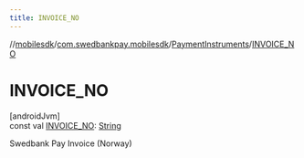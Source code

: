 ```yaml
---
title: INVOICE_NO
---
```

//[mobilesdk](../../../index.html)/[com.swedbankpay.mobilesdk](../index.html)/[PaymentInstruments](index.html)/[INVOICE_NO](-i-n-v-o-i-c-e_-n-o.html)



# INVOICE_NO



[androidJvm]\
const val [INVOICE_NO](-i-n-v-o-i-c-e_-n-o.html): [String](https://kotlinlang.org/api/latest/jvm/stdlib/kotlin/-string/index.html)



Swedbank Pay Invoice (Norway)




